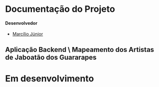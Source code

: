 # Documentação do Projeto

#### Desenvolvedor
- [Marcílio Júnior](https://github.com/jrsmarcilio)

## Aplicação Backend  \ Mapeamento dos Artistas de Jaboatão dos Guararapes
# Em desenvolvimento
